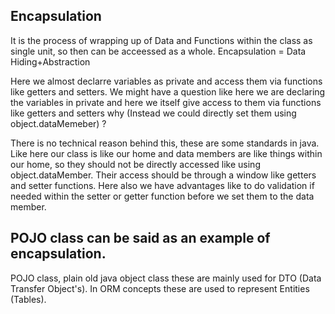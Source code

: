 Encapsulation
-------------
It is the process of wrapping up of Data and Functions within the class as single unit, so then can be acceessed as a whole.
Encapsulation = Data Hiding+Abstraction

Here we almost declarre variables as private and access them via functions like getters and setters.
We might have a question like here we are declaring the variables in private and here we itself give access to them via functions like getters and setters why (Instead we could directly set them using object.dataMemeber) ?

There is no technical reason behind this, these are some standards in java. Like here our class is like our home and data members are like things within our home, so they should not be directly accessed like using object.dataMember. Their access should be through a window like getters and setter functions. 
Here also we have advantages like to do validation if needed within the setter or getter function before we set them to the data member. 

POJO class can be said as an example of encapsulation.
----------
POJO class, plain old java object class these are mainly used for DTO (Data Transfer Object's).
In ORM concepts these are used to represent Entities (Tables).